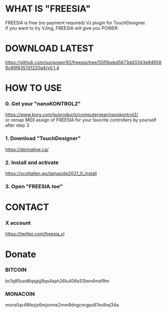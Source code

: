 # WHAT IS "FREESIA"
FREESIA is free (no payment required) VJ plugin for TouchDesigner.  
If you want to try VJing, FREESIA will give you POWER.  

# DOWNLOAD LATEST
https://github.com/sunpower92/freesia/tree/55f5bebd5673dd3343e849588c69f4357d1220a4/v0.1.4

# HOW TO USE
### 0. Get your "nanoKONTROL2"
   https://www.korg.com/jp/products/computergear/nanokontrol2/  
   or remap MIDI assign of FREESIA for your favorite controllers by yourself after step 3
### 1. Download "TouchDesigner"
   https://derivative.ca/
### 2. Install and activate
   https://scottallen.ws/iamas/de2021_0_install
### 3. Open "FREESIA.toe"

# CONTACT
### X account
https://twitter.com/freesia_vj  

# Donate
### BITCOIN
bc1q85uxd6qsjpjj8qs4sph26lu406s53lwn4msf9m  
### MONACOIN
mona1qx48fezjx6mjsnme2mm9dvgcnrgps87es8wj34a  
